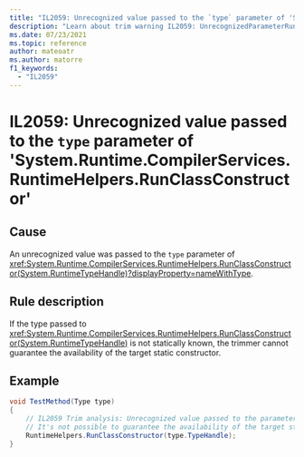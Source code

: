 ```yaml
---
title: "IL2059: Unrecognized value passed to the `type` parameter of 'System.Runtime.CompilerServices.RuntimeHelpers.RunClassConstructor'"
description: "Learn about trim warning IL2059: UnrecognizedParameterRunClassConstructor"
ms.date: 07/23/2021
ms.topic: reference
author: mateoatr
ms.author: matorre
f1_keywords:
  - "IL2059"
---
```

# IL2059: Unrecognized value passed to the `type` parameter of 'System.Runtime.CompilerServices.RuntimeHelpers.RunClassConstructor'

## Cause

An unrecognized value was passed to the `type` parameter of <xref:System.Runtime.CompilerServices.RuntimeHelpers.RunClassConstructor(System.RuntimeTypeHandle)?displayProperty=nameWithType>.

## Rule description

If the type passed to <xref:System.Runtime.CompilerServices.RuntimeHelpers.RunClassConstructor(System.RuntimeTypeHandle)> is not statically known, the trimmer
cannot guarantee the availability of the target static constructor.

## Example

```C#
void TestMethod(Type type)
{
    // IL2059 Trim analysis: Unrecognized value passed to the parameter 'type' of method 'System.Runtime.CompilerServices.RuntimeHelpers.RunClassConstructor(RuntimeTypeHandle type)'.
    // It's not possible to guarantee the availability of the target static constructor.
    RuntimeHelpers.RunClassConstructor(type.TypeHandle);
}
```
